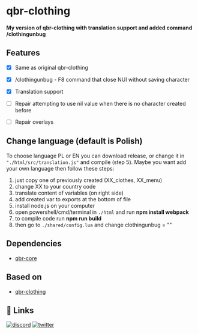 
# qbr-clothing

**My version of qbr-clothing with translation support and added command /clothingunbug**

## Features

- [x]  Same as original qbr-clothing
- [x]  /clothingunbug - F8 command that close NUI without saving character
- [x]  Translation support
- [ ]  Repair attempting to use nil value when there is no character created before 
- [ ]  Repair overlays


## Change language (default is Polish)

To choose language PL or EN you can download release, or change it in `"./html/src/translation.js"` and compile (step 5). Maybe you want add your own language then follow these steps:
1. just copy one of previously created (XX_clothes, XX_menu)
2. change XX to your country code
3. translate content of variables (on right side)
4. add created var to exports at the bottom of file
5. install node.js on your computer
6. open powershell/cmd/terminal in `./html` and run **npm install webpack**
7. to compile code run **npm run build**
8. then go to `./shared/config.lua` and change clothingunbug = ""
## Dependencies

- [qbr-core](https://github.com/RexShack/qbr-core)

## Based on

- [qbr-clothing](https://github.com/RexShack/qbr-clothing)


## 🔗 Links
[![discord](https://img.shields.io/badge/Dziksonn%27s%20Server-%237289DA.svg?style=for-the-badge&logo=discord&logoColor=white)](https://discord.gg/6yeDVnd4)
[![twitter](https://img.shields.io/badge/twitter-1DA1F2?style=for-the-badge&logo=twitter&logoColor=white)](https://twitter.com/dziksonn)

